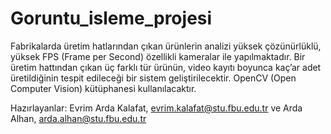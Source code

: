 # Goruntu_isleme_projesi
Fabrikalarda üretim hatlarından çıkan ürünlerin analizi yüksek çözünürlüklü, yüksek FPS (Frame per Second) özellikli kameralar ile yapılmaktadır. Bir üretim hattından çıkan üç farklı tür ürünün, video kayıtı boyunca kaç’ar adet üretildiğinin tespit edileceği bir sistem geliştirilecektir. OpenCV (Open Computer Vision) kütüphanesi kullanılacaktır.

Hazırlayanlar: Evrim Arda Kalafat, evrim.kalafat@stu.fbu.edu.tr ve Arda Alhan, arda.alhan@stu.fbu.edu.tr
